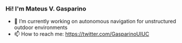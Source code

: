 ### Hi! I'm Mateus V. Gasparino

- 🔭 I’m currently working on autonomous navigation for unstructured outdoor environments
- 📫 How to reach me: https://twitter.com/GasparinoUIUC
<!--
**matval/matval** is a ✨ _special_ ✨ repository because its `README.md` (this file) appears on your GitHub profile.

Here are some ideas to get you started:

- 🔭 I’m currently working on ...
- 🌱 I’m currently learning ...
- 👯 I’m looking to collaborate on ...
- 🤔 I’m looking for help with ...
- 💬 Ask me about ...
- 📫 How to reach me: ...
- 😄 Pronouns: ...
- ⚡ Fun fact: ...
-->
